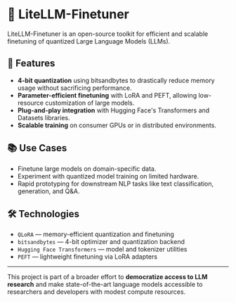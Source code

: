 # 🔧 LiteLLM-Finetuner

LiteLLM-Finetuner is an open-source toolkit for efficient and scalable finetuning of quantized Large Language Models (LLMs).

## 🚀 Features

- **4-bit quantization** using bitsandbytes to drastically reduce memory usage without sacrificing performance.
- **Parameter-efficient finetuning** with LoRA and PEFT, allowing low-resource customization of large models.
- **Plug-and-play integration** with Hugging Face's Transformers and Datasets libraries.
- **Scalable training** on consumer GPUs or in distributed environments.

## 📚 Use Cases

- Finetune large models on domain-specific data.
- Experiment with quantized model training on limited hardware.
- Rapid prototyping for downstream NLP tasks like text classification, generation, and Q&A.

## 🛠️ Technologies

- `QLoRA` — memory-efficient quantization and finetuning
- `bitsandbytes` — 4-bit optimizer and quantization backend
- `Hugging Face Transformers` — model and tokenizer utilities
- `PEFT` — lightweight finetuning via LoRA adapters

---

This project is part of a broader effort to **democratize access to LLM research** and make state-of-the-art language models accessible to researchers and developers with modest compute resources.
